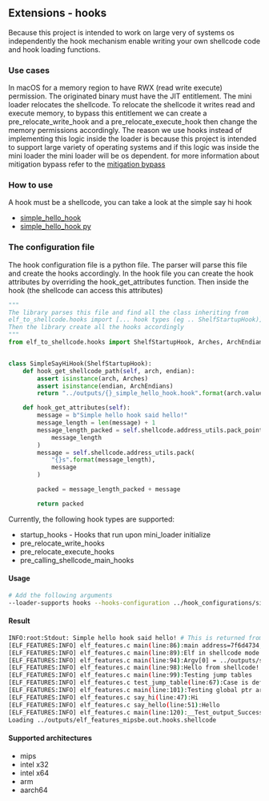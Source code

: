 ## Extensions - hooks

Because this project is intended to work on large very of systems os independently the hook mechanism enable writing
your own shellcode code and hook loading functions.

### Use cases
In macOS for a memory region to have RWX (read write execute) permission.
The originated binary must have the JIT entitlement.
The mini loader relocates the shellcode.
To relocate the shellcode it writes read and execute memory,
to bypass this entitlement we can create a pre_relocate_write_hook and a pre_relocate_execute_hook
then change the memory permissions accordingly.
The reason we use hooks instead of implementing this logic inside the loader
is because this project is intended to support large variety of operating systems
and if this logic was inside the mini loader the mini loader will be os dependent.
for more information about mitigation bypass refer to the [mitigation bypass](./mitigation_bypass.md)

### How to use

A hook must be a shellcode, you can take a look at the simple say hi hook

* [simple_hello_hook](../hooks/simple_hello_hook.c)
* [simple_hello_hook py](../hook_configurations/simple_hello_hook.py)

### The configuration file

The hook configuration file is a python file. The parser will parse this file and create the hooks accordingly. In the
hook file you can create the hook attributes by overriding the hook_get_attributes function. Then inside the hook (the
shellcode can access this attributes)

```python
"""
The library parses this file and find all the class inheriting from 
elf_to_shellcode.hooks import [... hook types (eg .. ShelfStartupHook)]
Then the library create all the hooks accordingly
"""
from elf_to_shellcode.hooks import ShelfStartupHook, Arches, ArchEndians


class SimpleSayHiHook(ShelfStartupHook):
    def hook_get_shellcode_path(self, arch, endian):
        assert isinstance(arch, Arches)
        assert isinstance(endian, ArchEndians)
        return "../outputs/{}_simple_hello_hook.hook".format(arch.value)

    def hook_get_attributes(self):
        message = b"Simple hello hook said hello!"
        message_length = len(message) + 1
        message_length_packed = self.shellcode.address_utils.pack_pointer(
            message_length
        )
        message = self.shellcode.address_utils.pack(
            "{}s".format(message_length),
            message
        )

        packed = message_length_packed + message

        return packed

```

Currently, the following hook types are supported:

* startup_hooks - Hooks that run upon mini_loader initialize
* pre_relocate_write_hooks
* pre_relocate_execute_hooks
* pre_calling_shellcode_main_hooks
#### Usage

```bash
# Add the following arguments
--loader-supports hooks --hooks-configuration ../hook_configurations/simple_hello_hook.py
```

#### Result

```bash
INFO:root:Stdout: Simple hello hook said hello! # This is returned from the hook
[ELF_FEATURES:INFO] elf_features.c main(line:86):main address=7f6d4734, argc=2, argv=7ffff6b4, total_args=4
[ELF_FEATURES:INFO] elf_features.c main(line:89):Elf in shellcode mode!
[ELF_FEATURES:INFO] elf_features.c main(line:94):Argv[0] = ../outputs/shellcode_loader_mips.out, argv[1] = ../outputs/elf_features_mipsbe.out.hooks.shellcode
[ELF_FEATURES:INFO] elf_features.c main(line:98):Hello from shellcode!
[ELF_FEATURES:INFO] elf_features.c main(line:99):Testing jump tables
[ELF_FEATURES:INFO] elf_features.c test_jump_table(line:67):Case is default
[ELF_FEATURES:INFO] elf_features.c main(line:101):Testing global ptr arrays
[ELF_FEATURES:INFO] elf_features.c say_hi(line:47):Hi
[ELF_FEATURES:INFO] elf_features.c say_hello(line:51):Hello
[ELF_FEATURES:INFO] elf_features.c main(line:120):__Test_output_Success
Loading ../outputs/elf_features_mipsbe.out.hooks.shellcode
```

#### Supported architectures

* mips
* intel x32
* intel x64
* arm
* aarch64